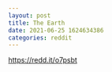 ```yaml
--- 
layout: post 
title: The Earth 
date: 2021-06-25 1624634386 
categories: reddit 
--- 
```

https://redd.it/o7psbt